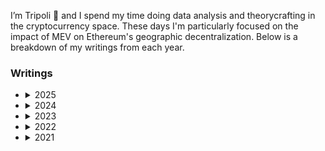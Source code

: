I’m Tripoli 👋 and I spend my time doing data analysis and theorycrafting in the cryptocurrency space. These days I'm particularly focused on the impact of MEV on Ethereum's geographic decentralization. Below is a breakdown of my writings from each year.

### Writings 

<ul>
  
  <li>
    <details>
      <summary>2025</summary>
      <ul>
        <li><a href="https://collective.flashbots.net/t/the-block-auction-arms-race/4734">The Block Auction Arms Race</a></li>
        <li><a href="https://x.com/Data_Always/status/1887574765038411791">Local block building and gas limit increases</a></li>
      </ul>
    </details>
  </li>
  <li>
    <details>
      <summary>2024</summary>
      <ul>
        <li><a href="https://collective.flashbots.net/t/the-role-of-relays-in-reorgs/4247/1">The Role of Relays in Reorgs</a></li>
        <li><a href="https://ethresear.ch/t/understanding-minimum-blob-base-fees/20489">Understanding Minimum Blob Base Fees: Analysis of EIP-7762</a></li>
        <li><a href="https://hackmd.io/@dataalways/censorship-resistance-today">Supplementing Censorship Resistance Today</a></li>
        <li><a href="https://hackmd.io/@dataalways/resilience">The Silhouette of Resilience</a></li>
        <li><a href="https://hackmd.io/@dataalways/latency-is-money">Latency is Money: Timing Games /acc</a></li>
        <li><a href="https://hackmd.io/@dataalways/HkUH7hZ26">Distortion of MEV Auctions by Withdrawals</a></li>
      </ul>
    </details>
  </li>
  <li>
    <details>
      <summary>2023</summary>
      <ul>
        <li><a href="https://dataalways.substack.com/p/the-year-in-blockspace-demand-2023">The Year in Blockspace Demand (2023)</a></li>
        <li><a href="https://dataalways.mirror.xyz/-m0-bp3aZpcqa15_QbMX3MD1v9xg7VCcfGtZBR7I9Bg">Timing Games - MEV CC 7</a></li>
        <li><a href="https://ethresear.ch/t/the-influence-of-cefi-defi-arbitrage-on-mev-boost-auction-bid-profiles/17258">The Influence of CeFi-DeFi Arbitrage on MEV-Boost Auction Bid Profiles</a></li>
        <li><a href="https://dataalways.substack.com/p/rules-and-strategies-of-a-protocol">Rules and strategies of a protocol</a></li>
        <li><a href="https://dataalways.substack.com/p/friendtech-speculation">Is it insane to speculate on Friend.Tech keys?</a></li>
        <li><a href="https://dataalways.mirror.xyz/h0ro-UxIzQpesctpnO4i0TEJQ5nayNdMMUHEAf7to2Y">Explaining the Friend.Tech experience with Pokémon Blue</a></li>
        <li><a href="https://dataalways.substack.com/p/addendum-endgame-perils-of-restaking">Addendum: Endgame Perils of Restaking</a></li>
        <li><a href="https://dataalways.mirror.xyz/ux4tGG82fgB8hE6SWXGk6nRFdQWa55lsNiK0ayXanik">User Generated Content Data Platforms</a></li>
        <li><a href="https://dataalways.substack.com/p/endgame-perils-of-restaking">Endgame Perils of Restaking</a></li>
        <li><a href="https://dataalways.mirror.xyz/jrbEtfn76a-s_4LMZwoYWZqQUqp6j1VRRP1U_SKO9rs">Dichotomous Volatility</a></li>
        <li><a href="https://dataalways.substack.com/p/the-impact-of-inscriptions-on-bitcoins">The impact of inscriptions on Bitcoin's fee market</a></li>
        <li><a href="https://dataalways.substack.com/p/partial-withdrawals-after-the-shanghai">Partial withdrawals after the Shanghai fork</a></li>
        <li><a href="https://dataalways.mirror.xyz/ql-UNhjNZ6M70g4KvDDVUvBZJDA6yMwwvYBFR8XN7Es">The Economics of a Witness Stuffing Chain Stall Attack</a></li>
        <li><a href="https://dataalways.substack.com/p/blockspace-competition-and-inclusion">Blockspace Competition and Inclusion Times</a></li>
      </ul>
    </details>
  </li>
  <li>
    <details>
      <summary>2022</summary>
      <ul>
        <li><a href="https://dataalways.substack.com/p/the-year-in-blockspace-demand">The Year in Blockspace Demand (2022)</a></li>
        <li><a href="https://dataalways.mirror.xyz/Fc6aEzsjfgK-WApedCfBw3eDXlirhlsqQy7nv7LRvM4">A wish list for crypto in 2023</a></li>
        <li><a href="https://dataalways.mirror.xyz/ThGtnt7ElO4sUXSmeNwtOVm4nYNtwczPPNXQluuccHs">Reflecting on flows models</a></li>
        <li><a href="https://dataalways.substack.com/p/the-merge-and-cryptos-electricity">The Merge and crypto's electricity consumption</a></li>
        <li><a href="https://compassmining.io/education/location-didnt-matter-for-bitcoin-miners-until-it-did/">Location didn’t matter for Bitcoin miners, until it did</a></li>
        <li><a href="https://dataalways.substack.com/p/staking-yield-and-ratios">Staking yield and ratios</a></li>
        <li><a href="https://dataalways.substack.com/p/charting-ethereum-into-the-merge">Charting Ethereum into The Merge</a></li>
        <li><a href="https://coinmetrics.substack.com/p/state-of-the-network-issue-169">Coin Metrics' State of the Network: Issue 169</a></li>
        <li><a href="https://dataalways.substack.com/p/bitcoin-security-endgame">The bitcoin security model endgame</a></li>
        <li><a href="https://dataalways.substack.com/p/bitcoin-transaction-fees">The state of bitcoin transaction fees</a></li>
        <li><a href="https://dataalways.substack.com/p/manipulating-the-velocity-of-money">Manipulating the velocity of money in proof-of-stake</a></li>
        <li><a href="https://dataalways.substack.com/p/decoding-cryptoasset-network-effects">Decoding cryptoasset network effects</a></li>
        <li><a href="https://dataalways.substack.com/p/how-is-the-options-market-pricing">How is the options market pricing The Merge</a></li>
        <li><a href="https://dataalways.substack.com/p/ethereum-validator-withdrawals">Ethereum validator withdrawals</a></li>
        <li><a href="https://dataalways.substack.com/p/accumulation-trend-scores">Trading accumulation trend scores</a></li>
        <li><a href="https://dataalways.substack.com/p/macro-via-altcoins">Macro trend analysis via altcoin correlations.</a></li>
        <li><a href="https://compassmining.io/education/effects-of-revenue-per-hash/">The base effects of revenue per hash</a></li>
        <li><a href="https://dataalways.substack.com/p/pos-cantillon-effect">Proof-of-stake and the Cantillon effect</a></li>
        <li><a href="https://compassmining.io/education/bitcoin-mining-stocks-portfolio/">Positioning Bitcoin mining stocks in a portfolio</a></li>
        <li><a href="https://dataalways.substack.com/p/network-effects-ethereum">Network effects: ethereum</a></li>
        <li><a href="https://dataalways.substack.com/p/network-effects-bitcoin">Network effects: bitcoin</a></li>
      </ul>
    </details>
  </li>
  <li>
    <details>
      <summary>2021</summary>
      <ul>
        <li><a href="https://dataalways.substack.com/p/is-bitcoin-long-volatility">Is Bitcoin Long-Volatility?</a></li>
        <li><a href="https://dataalways.substack.com/p/a-flows-based-ethereum-price-model">A Flows-Based Ethereum Price Model</a></li>
        <li><a href="https://dataalways.substack.com/p/flows-analysis-of-bitcoin-price-history">Flows Analysis of Bitcoin Price History</a></li>
        <li><a href="https://dataalways.substack.com/p/the-supply-stability-of-eip-1559">The Supply Stability of EIP-1559</a></li>
        <li><a href="https://dataalways.substack.com/p/cryptocurrency-portfolio-optimization">Cryptocurrency Portfolio Optimization</a></li>
        <li><a href="https://dataalways.substack.com/p/trading-bitcoin-exchange-flows-during">Trading bitcoin exchange flows during a bull run</a></li>
        <li><a href="https://dataalways.substack.com/p/the-bitcoin-fear-and-greed-index">The Bitcoin Fear & Greed Index</a></li>
        <li><a href="https://dataalways.substack.com/p/below-the-surface-of-eip-1559">Below the surface of EIP-1559</a></li>
<li><a href="https://dataalways.substack.com/p/exchange-balances-flows">Exchange Balances / Flows</a></li>
<li><a href="https://dataalways.substack.com/p/ethereum-on-chain-state-of-the-mining">State of the (Ethereum mining) union</a></li>
<li><a href="https://dataalways.substack.com/p/ethereum-on-chain-eip-1559">EIP-1559</a></li>
</ul>
</details>

</li> </ul> 

